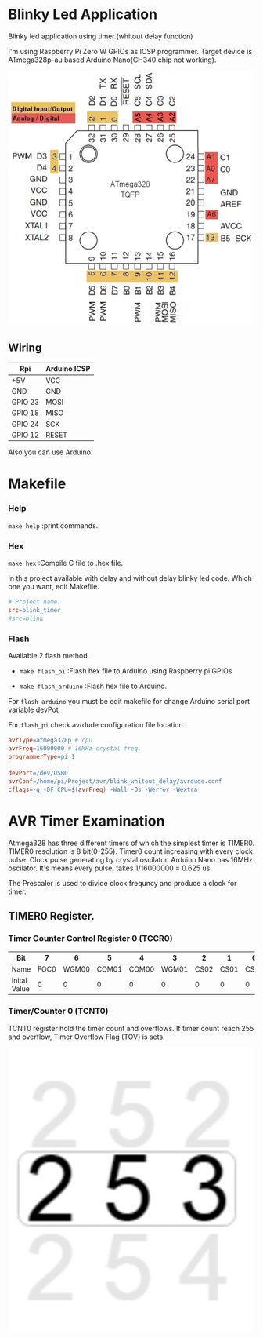 # Blinky Led Application

Blinky led application using timer.(whitout delay function)

I'm using Raspberry Pi Zero W GPIOs as ICSP programmer. Target device is ATmega328p-au based Arduino Nano(CH340 chip not working).

![alt text](./doc/atmega328p.jpg "Atmega328p Pinout")

## Wiring
Rpi	| Arduino ICSP
---	| ---
+5V	| VCC
GND	| GND
GPIO 23 | MOSI
GPIO 18 | MISO
GPIO 24 | SCK
GPIO 12 | RESET

Also you can use Arduino.

# Makefile 

### Help

`make help`	:print commands.

### Hex

`make hex`	:Compile C file to .hex file.

In this project available with delay and without delay blinky led code. Which one you want, edit Makefile.

```makefile
# Project name.
src=blink_timer
#src=blink
```
### Flash  

Available 2 flash method.

* `make flash_pi`	:Flash hex file to Arduino using Raspberry pi GPIOs

* `make flash_arduino`	:Flash hex file to Arduino.

For `flash_arduino` you must be edit makefile for change Arduino serial port variable devPot

For `flash_pi` check avrdude configuration file location.

```makefile
avrType=atmega328p # cpu
avrFreq=16000000 # 16MHz crystal freq.
programmerType=pi_1

devPort=/dev/USB0
avrConf=/home/pi/Project/avr/blink_whitout_delay/avrdude.conf
cflags=-g -DF_CPU=$(avrFreq) -Wall -Os -Werror -Wextra
```

# AVR Timer Examination


Atmega328 has three different timers of which the simplest timer is TIMER0. TIMER0 resolution is 8 bit(0-255). Timer0 count increasing with every clock pulse. Clock pulse generating by crystal oscilator. Arduino Nano has 16MHz oscilator. It's means every pulse, takes 1/16000000 = 0.625 us

The Prescaler is used to divide clock frequncy and produce a clock for timer.

## TIMER0 Register.

### Timer Counter Control Register 0 (TCCR0)

Bit 		| 7 	| 6 	| 5 	| 4 	| 3 	| 2 	| 1 	| 0
---		| --- 	|--- 	| --- 	| --- 	| --- 	| --- 	| --- 	| --- 
Name		| FOC0 	| WGM00 | COM01 | COM00 | WGM01 | CS02 	| CS01 	| CS00
Inital Value 	|0	|0	|0	|0	|0	|0	|0	|0

### Timer/Counter 0 (TCNT0)

TCNT0 register hold the timer count and overflows. If timer count reach 255 and overflow, Timer Overflow Flag (TOV) is sets.

![alt text](./doc/timer.gif "8 bit timer overflow")



